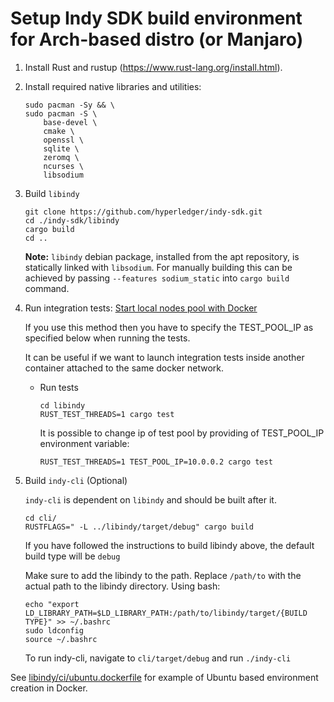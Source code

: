 # Setup Indy SDK build environment for Arch-based distro (or Manjaro)

1. Install Rust and rustup (https://www.rust-lang.org/install.html).
2. Install required native libraries and utilities:

   ```
   sudo pacman -Sy && \
   sudo pacman -S \
       base-devel \
       cmake \
       openssl \
       sqlite \
       zeromq \
       ncurses \
       libsodium
   ```

3. Build `libindy`

   ```
   git clone https://github.com/hyperledger/indy-sdk.git
   cd ./indy-sdk/libindy
   cargo build
   cd ..
   ```
   
   **Note:** `libindy` debian package, installed from the apt repository, is statically linked with `libsodium`. 
   For manually building this can be achieved by passing `--features sodium_static` into `cargo build` command.


   
4. Run integration tests:
    [Start local nodes pool with Docker](/README.md#how-to-start-local-nodes-pool-with-docker)


     If you use this method then you have to specify the TEST_POOL_IP as specified below  when running the tests.

     It can be useful if we want to launch integration tests inside another container attached to
     the same docker network.

   * Run tests

     ```
     cd libindy
     RUST_TEST_THREADS=1 cargo test
     ```

     It is possible to change ip of test pool by providing of TEST_POOL_IP environment variable:

     ```
     RUST_TEST_THREADS=1 TEST_POOL_IP=10.0.0.2 cargo test
     ```

5. Build `indy-cli` (Optional)

   `indy-cli` is dependent on `libindy` and should be built after it.

   ```
   cd cli/
   RUSTFLAGS=" -L ../libindy/target/debug" cargo build
   ```
   If you have followed the instructions to build libindy above, the default build type will be `debug`

   Make sure to add the libindy to the path. Replace `/path/to` with the actual path to the libindy directory. Using bash:
   ```
   echo "export LD_LIBRARY_PATH=$LD_LIBRARY_PATH:/path/to/libindy/target/{BUILD TYPE}" >> ~/.bashrc
   sudo ldconfig
   source ~/.bashrc
   ```
   To run indy-cli, navigate to `cli/target/debug` and run `./indy-cli`

See [libindy/ci/ubuntu.dockerfile](/libindy/ci/ubuntu.dockerfile) for example of Ubuntu based environment creation in Docker.
